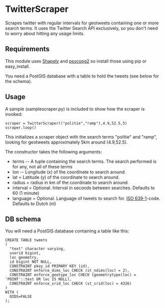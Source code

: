 TwitterScraper
==============

Scrapes twitter with regular intervals for geotweets containing one or more search terms. It uses the Twitter Search API exclusively, so you don't need to worry about hitting any usage limits.

Requirements
------------

This module uses [Shapely]("http://gispython.org/shapely/docs/1.2/index.html") and [psycopg2]("http://initd.org/psycopg/") so install those using pip or easy_install. 

You need a PostGIS database with a table to hold the tweets (see below for the schema).

Usage
-----

A sample (samplescraper.py) is included to show how the scraper is invoked:

	scraper = TwitterScraper(("politie","ramp"),4.9,52.5,5)
	scraper.loop()

This initializes a scraper object with the search terms "politie" and "ramp", looking for geotweets approximately 5km around (4.9,52.5).

The constructor takes the following arguments:	

* terms -- A tuple containing the search terms. The search performed is for any, not all of these terms
* lon -- Longitude (x) of the coordinate to search around. 
* lat = Latitude (y) of the coordinate to search around.  
* radius = radius in km of the coordinate to search around. 
* interval = Optional. Interval in seconds between searches. Defaults to 60 (1 minute) 
* language = Optional. Language of tweets to search for. [ISO 639-1]("http://en.wikipedia.org/wiki/ISO_639-1")-code. Defaults to Dutch (nl)

DB schema
---------

You will need a PostGIS database containing a table like this:

	CREATE TABLE tweets
	(
	  "text" character varying,
	  userid bigint,
	  loc geometry,
	  id bigint NOT NULL,
	  CONSTRAINT pkey_id PRIMARY KEY (id),
	  CONSTRAINT enforce_dims_loc CHECK (st_ndims(loc) = 2),
	  CONSTRAINT enforce_geotype_loc CHECK (geometrytype(loc) = 'POINT'::text OR loc IS NULL),
	  CONSTRAINT enforce_srid_loc CHECK (st_srid(loc) = 4326)
	)
	WITH (
	  OIDS=FALSE
	);
